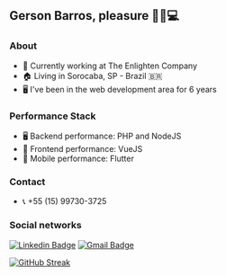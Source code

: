 ## Gerson Barros, pleasure 🖖🏻💻

### About
- 🔭 Currently working at The Enlighten Company
- 🏠 Living in Sorocaba, SP - Brazil 🇧🇷
- 🖥 I've been in the web development area for 6 years

### Performance Stack
- 🖥 Backend performance: PHP and NodeJS
- 🎯 Frontend performance: VueJS
- 📱 Mobile performance: Flutter

### Contact
- 📞 +55 (15) 99730-3725

### Social networks
[![Linkedin Badge](https://img.shields.io/badge/-LinkedIn-blue?style=for-the-badge&logo=Linkedin&logoColor=white&link=https:https://www.linkedin.com/in/matheus-carvalho-83a68016a/)](https://www.linkedin.com/in/gerson-barros-446212158/)
[![Gmail Badge](https://img.shields.io/badge/-Gmail-c14438?style=for-the-badge&logo=Gmail&logoColor=white&link=mailto:gersonalifer@gmail.com)](mailto:gersonalifer@gmail.com)

[![GitHub Streak](https://github-readme-streak-stats.herokuapp.com?user=gbarros1994&theme=vue-dark&hide_border=true&date_format=n%2Fj%5B%2FY%5D&fire=DD2727&border=DD2F2F)](https://git.io/streak-stats)
